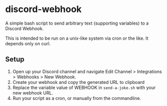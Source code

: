 # discord-webhook
A simple bash script to send arbitrary text (supporting variables) to a Discord Webhook.  

This is intended to be run on a unix-like system via cron or the like. It depends only on curl. 

## Setup 
1. Open up your Discord channel and navigate Edit Channel > Integrations > Webhooks > New Webhook.
2. Create your webhook and copy the generated URL to clipboard
3. Replace the variable value of WEBHOOK in `send-a-joke.sh` with your new webhook URL.
4. Run your script as a cron, or manually from the commandline.
